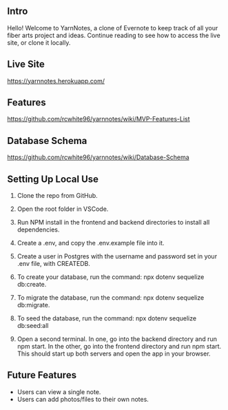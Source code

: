 ## Intro

Hello! Welcome to YarnNotes, a clone of Evernote to keep track of all your fiber arts project and ideas. Continue reading to see how to access the live site, or clone it locally.

## Live Site

https://yarnnotes.herokuapp.com/

## Features

https://github.com/rcwhite96/yarnnotes/wiki/MVP-Features-List

## Database Schema

https://github.com/rcwhite96/yarnnotes/wiki/Database-Schema

## Setting Up Local Use

1. Clone the repo from GitHub.

2. Open the root folder in VSCode.

3. Run NPM install in the frontend and backend directories to install all dependencies.

4. Create a .env, and copy the .env.example file into it.

5. Create a user in Postgres with the username and password set in your .env file, with CREATEDB.

6. To create your database, run the command: npx dotenv sequelize db:create.

7. To migrate the database, run the command: npx dotenv sequelize db:migrate.

8. To seed the database, run the command: npx dotenv sequelize db:seed:all

9. Open a second terminal. In one, go into the backend directory and run npm start. In the other, go into the frontend directory and run npm start. This should start up both servers and open the app in your browser.

## Future Features

- Users can view a single note.
- Users can add photos/files to their own notes.
